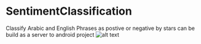 # SentimentClassification
Classify Arabic and English  Phrases  as postive or negative by stars 
can be build as a server to android project 
![alt text](https://github.com/shenawynkov/SentimentClassification/Senti_Classification/Image.bmp)
